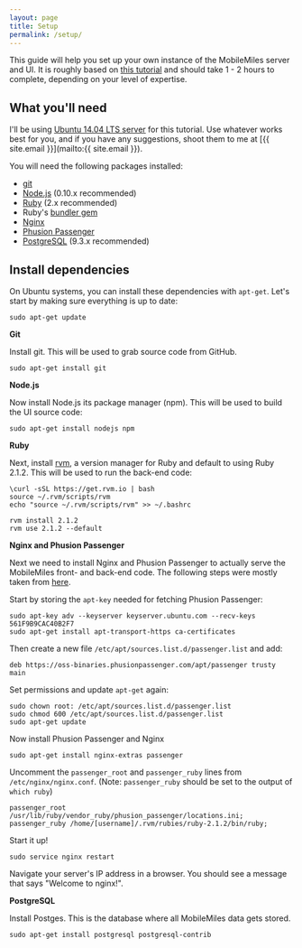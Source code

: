 ```yaml
---
layout: page
title: Setup
permalink: /setup/
---
```


This guide will help you set up your own instance of the MobileMiles server and UI. It is roughly based on [this tutorial](https://gorails.com/deploy/ubuntu/14.04) and should take 1 - 2 hours to complete, depending on your level of expertise.

What you'll need
----------------

I'll be using [Ubuntu 14.04 LTS server](http://www.ubuntu.com/download/server) for this tutorial. Use whatever works best for you, and if you have any suggestions, shoot them to me at [{{ site.email }}](mailto:{{ site.email }}).

You will need the following packages installed:

- [git](http://www.git-scm.com/)
- [Node.js](http://nodejs.org/) (0.10.x recommended)
- [Ruby](https://www.ruby-lang.org/en/) (2.x recommended)
- Ruby's [bundler gem](http://bundler.io/)
- [Nginx](http://nginx.org/)
- [Phusion Passenger](https://www.phusionpassenger.com/)
- [PostgreSQL](http://www.postgresql.org/) (9.3.x recommended)

Install dependencies
--------------------

On Ubuntu systems, you can install these dependencies with `apt-get`. Let's start by making sure everything is up to date:

    sudo apt-get update

**Git**

Install git. This will be used to grab source code from GitHub.

    sudo apt-get install git

**Node.js**

Now install Node.js its package manager (npm). This will be used to build the UI source code:

    sudo apt-get install nodejs npm

**Ruby**

Next, install [rvm](https://rvm.io/), a version manager for Ruby and default to using Ruby 2.1.2. This will be used to run the back-end code:

    \curl -sSL https://get.rvm.io | bash
    source ~/.rvm/scripts/rvm
    echo "source ~/.rvm/scripts/rvm" >> ~/.bashrc
    
    rvm install 2.1.2
    rvm use 2.1.2 --default

**Nginx and Phusion Passenger**

Next we need to install Nginx and Phusion Passenger to actually serve the MobileMiles front- and back-end code. The following steps were mostly taken from [here](https://www.phusionpassenger.com/documentation/Users%20guide%20Nginx.html#install_on_debian_ubuntu).

Start by storing the `apt-key` needed for fetching Phusion Passenger:

    sudo apt-key adv --keyserver keyserver.ubuntu.com --recv-keys 561F9B9CAC40B2F7
    sudo apt-get install apt-transport-https ca-certificates

Then create a new file `/etc/apt/sources.list.d/passenger.list` and add:

    deb https://oss-binaries.phusionpassenger.com/apt/passenger trusty main

Set permissions and update `apt-get` again:

    sudo chown root: /etc/apt/sources.list.d/passenger.list
    sudo chmod 600 /etc/apt/sources.list.d/passenger.list
    sudo apt-get update

Now install Phusion Passenger and Nginx

    sudo apt-get install nginx-extras passenger

Uncomment the `passenger_root` and `passenger_ruby` lines from `/etc/nginx/nginx.conf`. (Note: `passenger_ruby` should be set to the output of `which ruby`)

    passenger_root /usr/lib/ruby/vendor_ruby/phusion_passenger/locations.ini;
    passenger_ruby /home/[username]/.rvm/rubies/ruby-2.1.2/bin/ruby;

Start it up!

    sudo service nginx restart

Navigate your server's IP address in a browser. You should see a message that says "Welcome to nginx!".

**PostgreSQL**

Install Postges. This is the database where all MobileMiles data gets stored.

    sudo apt-get install postgresql postgresql-contrib
